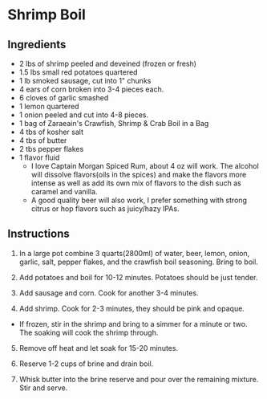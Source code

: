 # Shrimp Boil

## Ingredients
* 2 lbs of shrimp peeled and deveined (frozen or fresh)
* 1.5 lbs small red potatoes quartered
* 1 lb smoked sausage, cut into 1" chunks
* 4 ears of corn broken into 3-4 pieces each.
* 6 cloves of garlic smashed
* 1 lemon quartered
* 1 onion peeled and cut into 4-8 pieces.
* 1 bag of Zaraeain's Crawfish, Shrimp & Crab Boil in a Bag 
* 4 tbs of kosher salt
* 4 tbs of butter
* 2 tbs pepper flakes
* 1 flavor fluid 
  + I love Captain Morgan Spiced Rum, about 4 oz will work. The alcohol will dissolve flavors(oils in the spices) and make the flavors more intense as well as add its own mix of flavors to the dish such as caramel and vanilla.
  + A good quality beer will also work, I prefer something with strong citrus or hop flavors such as juicy/hazy IPAs.

## Instructions

1. In a large pot combine 3 quarts(2800ml) of water, beer, lemon, onion, garlic, salt, pepper flakes, and the crawfish boil seasoning. Bring to boil.

2. Add potatoes and boil for 10-12 minutes. Potatoes should be just tender.

3. Add sausage and corn. Cook for another 3-4 minutes.

4. Add shrimp. Cook for 2-3 minutes, they should be pink and opaque. 
  + If frozen, stir in the shrimp and bring to a simmer for a minute or two. The soaking will cook the shrimp through.

5. Remove off heat and let soak for 15-20 minutes.

6. Reserve 1-2 cups of brine and drain boil.

7. Whisk butter into the brine reserve and pour over the remaining mixture. Stir and serve.
